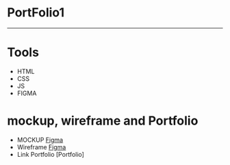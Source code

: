 # PortFolio1
---
# Tools
- HTML
- CSS
- JS
- FIGMA

#  mockup, wireframe and Portfolio
- MOCKUP [Figma](https://www.figma.com/file/kBGiMI6TzrtRKxfS10TDNh/Untitled?type=design&node-id=1-176&mode=design&t=Gv3hTA24z0EfCPNN-0)
- Wireframe [Figma](https://www.figma.com/file/Q7YkwkoXMHkTAwKc2k4J0S/Untitled?type=design&node-id=0-1&mode=design&t=hBizyHOYLXKduh4T-0)
- Link Portfolio [Portfolio]